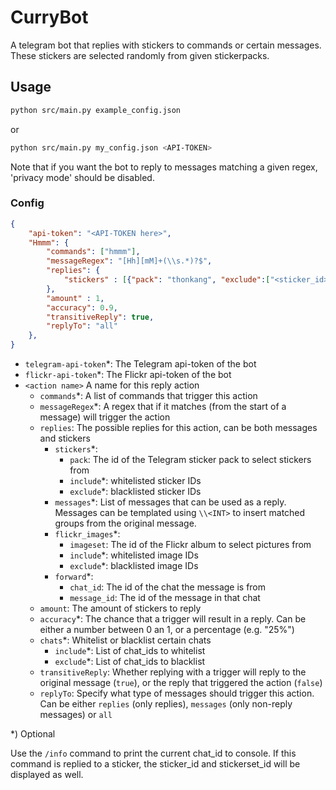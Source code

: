 # CurryBot
A telegram bot that replies with stickers to commands or certain messages.  
These stickers are selected randomly from given stickerpacks.

## Usage
```bash
python src/main.py example_config.json
```
or
```bash
python src/main.py my_config.json <API-TOKEN>
```
Note that if you want the bot to reply to messages matching a given regex, 'privacy mode' should be disabled.

### Config
```json
{
    "api-token": "<API-TOKEN here>",
    "Hmmm": {
        "commands": ["hmmm"],
        "messageRegex": "[Hh][mM]+(\\s.*)?$",
        "replies": {
            "stickers" : [{"pack": "thonkang", "exclude":["<sticker_id>"]}]
        },
        "amount" : 1,
        "accuracy": 0.9,
        "transitiveReply": true,
        "replyTo": "all"
    },
}
```

- `telegram-api-token`*: The Telegram api-token of the bot
- `flickr-api-token`*: The Flickr api-token of the bot
- `<action name>` A name for this reply action
  - `commands`*: A list of commands that trigger this action
  - `messageRegex`*: A regex that if it matches (from the start of a message) will trigger the action
  - `replies`: The possible replies for this action, can be both messages and stickers
    - `stickers`*:
      - `pack`: The id of the Telegram sticker pack to select stickers from
      - `include`*: whitelisted sticker IDs
      - `exclude`*: blacklisted sticker IDs
    - `messages`*: List of messages that can be used as a reply. Messages can be templated using `\\<INT>` to insert matched groups from the original message.
    - `flickr_images`*:
      - `imageset`: The id of the Flickr album to select pictures from
      - `include`*: whitelisted image IDs
      - `exclude`*: blacklisted image IDs
    - `forward`*:
      - `chat_id`: The id of the chat the message is from
      - `message_id`: The id of the message in that chat
  - `amount`: The amount of stickers to reply
  - `accuracy`*: The chance that a trigger will result in a reply. Can be either a number between 0 an 1, or a percentage (e.g. "25%")
  - `chats`*: Whitelist or blacklist certain chats
    - `include`*: List of chat_ids to whitelist
    - `exclude`*: List of chat_ids to blacklist
  - `transitiveReply`: Whether replying with a trigger will reply to the original message (`true`), or the reply that triggered the action (`false`)
  - `replyTo`: Specify what type of messages should trigger this action. Can be either `replies` (only replies), `messages` (only non-reply messages) or `all`

*) Optional

Use the `/info` command to print the current chat_id to console.
If this command is replied to a sticker, the sticker_id and stickerset_id will be displayed as well.
